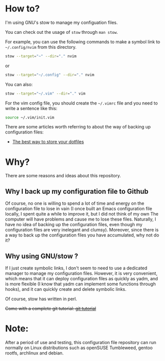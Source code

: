 # How to?
I'm using GNU's stow to manage my configuation files.

You can check out the usage of `stow` through `man stow`.

For example, you can use the following commands to make a symbol link to `~/.config/nvim`
from this directory.

```bash
stow --target="~" --dir="." nvim
```
or

```bash
stow --target="~/.config" --dir="." nvim
```

You can also:

```bash
stow --target="~/.vim" --dir="." vim
```
For the vim config file, you should create the `~/.vimrc` file and you need to write a sentence like this: 

```bash
source ~/.vim/init.vim
```

There are some articles worth referring to about the way of backing up configuration files:
- [The best way to store your dotfiles](https://www.atlassian.com/git/tutorials/dotfiles)

# Why?

There are some reasons and ideas about this repository.

## Why I back up my configuration file to Github

Of course, no one is willing to spend a lot of time and energy on the configuration file to 
lose in vain (I once built an Emacs configuration file locally, I spent quite a while to 
improve it, but I did not think of my own The computer will have problems and cause me to
lose these files. Naturally, I have no idea of backing up the configuration files, even
though my configuration files are very inelegant and clumsy). Moreover, since there is a
way to back up the configuration files you have accumulated, why not do it?

## Why using GNU/stow ?

If I just create symbolic links, I don't seem to need to use a 
dedicated manager to manage my configuration files. However, it is 
very convenient, which means that it can deploy configuration files as 
quickly as yadm, and is more flexible (I know that yadm can implement 
some functions through hooks), and it can quickly create and delete 
symbolic links.

Of course, stow has written in perl.

~~Come with a complete git tutorial: [git tutorial](https://www.liaoxuefeng.com/wiki/896043488029600/)~~

# Note:

After a period of use and testing, this configuration file repository 
can run normally on Linux distributions such as openSUSE Tumbleweed, 
gentoo rootfs, archlinux and debian.
